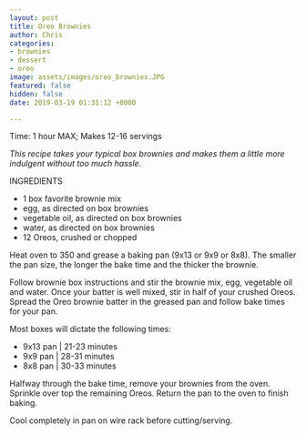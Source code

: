 ```yaml
---
layout: post
title: Oreo Brownies
author: Chris
categories:
- brownies
- dessert
- oreo
image: assets/images/oreo_brownies.JPG
featured: false
hidden: false
date: 2019-03-19 01:31:12 +0000

---
```

Time: 1 hour MAX; Makes 12-16 servings

_This recipe takes your typical box brownies and makes them a little more indulgent without too much hassle._

INGREDIENTS

* 1 box favorite brownie mix
* egg, as directed on box brownies
* vegetable oil, as directed on box brownies
* water, as directed on box brownies
* 12 Oreos, crushed or chopped

Heat oven to 350 and grease a baking pan (9x13 or 9x9 or 8x8). The smaller the pan size, the longer the bake time and the thicker the brownie.

Follow brownie box instructions and stir the brownie mix, egg, vegetable oil and water. Once your batter is well mixed, stir in half of your crushed Oreos. Spread the Oreo brownie batter in the greased pan and follow bake times for your pan.

Most boxes will dictate the following times: 

* 9x13 pan | 21-23 minutes 
* 9x9 pan | 28-31 minutes
* 8x8 pan | 30-33 minutes

Halfway through the bake time, remove your brownies from the oven. Sprinkle over top the remaining Oreos. Return the pan to the oven to finish baking.

Cool completely in pan on wire rack before cutting/serving.